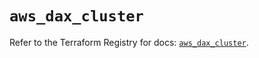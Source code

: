 # `aws_dax_cluster`

Refer to the Terraform Registry for docs: [`aws_dax_cluster`](https://registry.terraform.io/providers/hashicorp/aws/6.14.0/docs/resources/dax_cluster).
